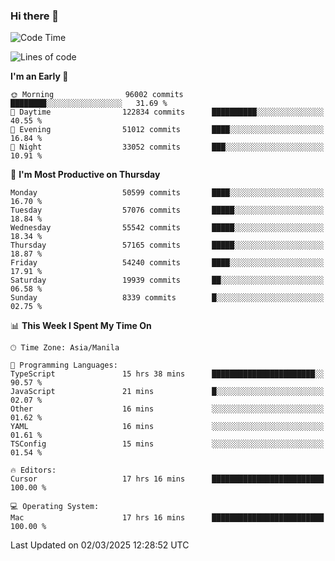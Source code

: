 ### Hi there 👋

<!--START_SECTION:waka-->
![Code Time](http://img.shields.io/badge/Code%20Time-5%2C899%20hrs%2023%20mins-blue)

![Lines of code](https://img.shields.io/badge/From%20Hello%20World%20I%27ve%20Written-117.7%20million%20lines%20of%20code-blue)

**I'm an Early 🐤** 

```text
🌞 Morning                96002 commits       ████████░░░░░░░░░░░░░░░░░   31.69 % 
🌆 Daytime                122834 commits      ██████████░░░░░░░░░░░░░░░   40.55 % 
🌃 Evening                51012 commits       ████░░░░░░░░░░░░░░░░░░░░░   16.84 % 
🌙 Night                  33052 commits       ███░░░░░░░░░░░░░░░░░░░░░░   10.91 % 
```
📅 **I'm Most Productive on Thursday** 

```text
Monday                   50599 commits       ████░░░░░░░░░░░░░░░░░░░░░   16.70 % 
Tuesday                  57076 commits       █████░░░░░░░░░░░░░░░░░░░░   18.84 % 
Wednesday                55542 commits       █████░░░░░░░░░░░░░░░░░░░░   18.34 % 
Thursday                 57165 commits       █████░░░░░░░░░░░░░░░░░░░░   18.87 % 
Friday                   54240 commits       ████░░░░░░░░░░░░░░░░░░░░░   17.91 % 
Saturday                 19939 commits       ██░░░░░░░░░░░░░░░░░░░░░░░   06.58 % 
Sunday                   8339 commits        █░░░░░░░░░░░░░░░░░░░░░░░░   02.75 % 
```


📊 **This Week I Spent My Time On** 

```text
🕑︎ Time Zone: Asia/Manila

💬 Programming Languages: 
TypeScript               15 hrs 38 mins      ███████████████████████░░   90.57 % 
JavaScript               21 mins             █░░░░░░░░░░░░░░░░░░░░░░░░   02.07 % 
Other                    16 mins             ░░░░░░░░░░░░░░░░░░░░░░░░░   01.62 % 
YAML                     16 mins             ░░░░░░░░░░░░░░░░░░░░░░░░░   01.61 % 
TSConfig                 15 mins             ░░░░░░░░░░░░░░░░░░░░░░░░░   01.54 % 

🔥 Editors: 
Cursor                   17 hrs 16 mins      █████████████████████████   100.00 % 

💻 Operating System: 
Mac                      17 hrs 16 mins      █████████████████████████   100.00 % 
```


 Last Updated on 02/03/2025 12:28:52 UTC
<!--END_SECTION:waka-->


<!--
**rad182/rad182** is a ✨ _special_ ✨ repository because its `README.md` (this file) appears on your GitHub profile.

Here are some ideas to get you started:

- 🔭 I’m currently working on ...
- 🌱 I’m currently learning ...
- 👯 I’m looking to collaborate on ...
- 🤔 I’m looking for help with ...
- 💬 Ask me about ...
- 📫 How to reach me: ...
- 😄 Pronouns: ...
- ⚡ Fun fact: ...
-->
